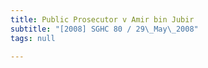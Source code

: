 ```yaml
---
title: Public Prosecutor v Amir bin Jubir
subtitle: "[2008] SGHC 80 / 29\_May\_2008"
tags: null

---
```


